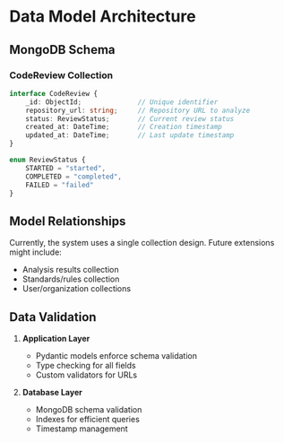 # Data Model Architecture

## MongoDB Schema

### CodeReview Collection

```typescript
interface CodeReview {
    _id: ObjectId;              // Unique identifier
    repository_url: string;     // Repository URL to analyze
    status: ReviewStatus;       // Current review status
    created_at: DateTime;       // Creation timestamp
    updated_at: DateTime;       // Last update timestamp
}

enum ReviewStatus {
    STARTED = "started",
    COMPLETED = "completed",
    FAILED = "failed"
}
```

## Model Relationships

Currently, the system uses a single collection design. Future extensions might include:
- Analysis results collection
- Standards/rules collection
- User/organization collections

## Data Validation

1. **Application Layer**
   - Pydantic models enforce schema validation
   - Type checking for all fields
   - Custom validators for URLs

2. **Database Layer**
   - MongoDB schema validation
   - Indexes for efficient queries
   - Timestamp management 